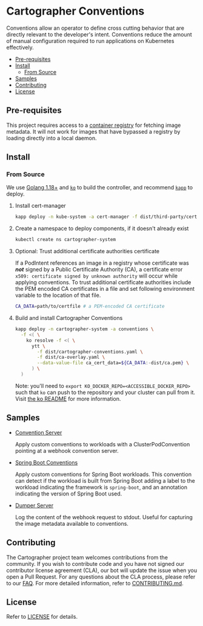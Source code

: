 # Cartographer Conventions <!-- omit in toc -->

Conventions allow an operator to define cross cutting behavior that are directly relevant to the developer's intent. Conventions reduce the amount of manual configuration required to run applications on Kubernetes effectively.

- [Pre-requisites](#pre-requisites)
- [Install](#install)
  - [From Source](#from-source)
- [Samples](#samples)
- [Contributing](#contributing)
- [License](#license)

## Pre-requisites

This project requires access to a [container registry](https://docs.docker.com/registry/introduction/) for fetching image metadata. It will not work for images that have bypassed a registry by loading directly into a local daemon.

## Install

### From Source

We use [Golang 1.18+](https://golang.org) and [`ko`](https://github.com/google/ko) to build the controller, and recommend [`kapp`](https://get-kapp.io) to deploy.

1. Install cert-manager

   ```sh
   kapp deploy -n kube-system -a cert-manager -f dist/third-party/cert-manager.yaml
   ```

2. Create a namespace to deploy components, if it doesn't already exist

   ```sh
   kubectl create ns cartographer-system
   ```

3. Optional: Trust additional certificate authorities certificate
  
    If a PodIntent references an image in a registry whose certificate was ***not*** signed by a Public Certificate Authority (CA), a certificate error `x509: certificate signed by unknown authority` will occur while applying conventions. To trust additional certificate authorities include the PEM encoded CA certificates in a file and set following environment variable to the location of that file.

    ```sh
    CA_DATA=path/to/certfile # a PEM-encoded CA certificate
    ```

4. Build and install Cartographer Conventions

    ```sh
    kapp deploy -n cartographer-system -a conventions \
      -f <( \
        ko resolve -f <( \
          ytt \
            -f dist/cartographer-conventions.yaml \
            -f dist/ca-overlay.yaml \
            --data-value-file ca_cert_data=${CA_DATA:-dist/ca.pem} \
          ) \
      )
    ```

    Note: you'll need to `export KO_DOCKER_REPO=<ACCESSIBLE_DOCKER_REPO>` such that `ko` can push to the repository and your cluster can pull from it. Visit [the ko README](https://github.com/google/ko/blob/master/README.md#usage) for more information.

## Samples

- [Convention Server](./samples/convention-server/)

  Apply custom conventions to workloads with a ClusterPodConvention pointing at a webhook convention server.

- [Spring Boot Conventions](./samples/spring-convention-server/)

  Apply custom conventions for Spring Boot workloads. This convention can detect if the workload is built from Spring Boot adding a label to the workload indicating the framework is `spring-boot`, and an annotation indicating the version of Spring Boot used.

- [Dumper Server](./samples/dumper-server/)

  Log the content of the webhook request to stdout. Useful for capturing the image metadata available to conventions.

## Contributing

The Cartographer project team welcomes contributions from the community. If you wish to contribute code and you have not signed our contributor license agreement (CLA), our bot will update the issue when you open a Pull Request. For any questions about the CLA process, please refer to our [FAQ](https://cla.vmware.com/faq). For more detailed information, refer to [CONTRIBUTING.md](CONTRIBUTING.md).

## License

Refer to [LICENSE](LICENSE) for details.

